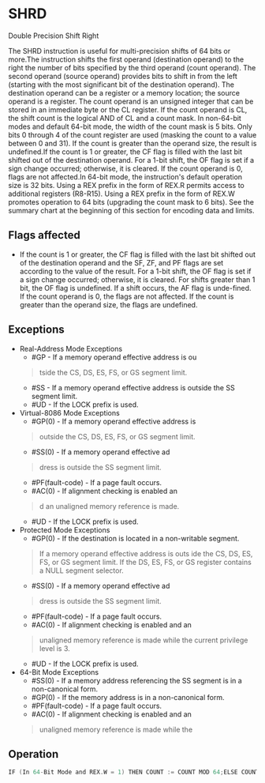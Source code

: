 # SHRD

Double Precision Shift Right

The SHRD instruction is useful for multi-precision shifts of 64 bits or more.The instruction shifts the first operand (destination operand) to the right the number of bits specified by the third operand (count operand).
The second operand (source operand) provides bits to shift in from the left (starting with the most significant bit of the destination operand).
The destination operand can be a register or a memory location; the source operand is a register.
The count operand is an unsigned integer that can be stored in an immediate byte or the CL register.
If the count operand is CL, the shift count is the logical AND of CL and a count mask.
In non-64-bit modes and default 64-bit mode, the width of the count mask is 5 bits.
Only bits 0 through 4 of the count register are used (masking the count to a value between 0 and 31).
If the count is greater than the operand size, the result is undefined.If the count is 1 or greater, the CF flag is filled with the last bit shifted out of the destination operand.
For a 1-bit shift, the OF flag is set if a sign change occurred; otherwise, it is cleared.
If the count operand is 0, flags are not affected.In 64-bit mode, the instruction's default operation size is 32 bits.
Using a REX prefix in the form of REX.R permits access to additional registers (R8-R15).
Using a REX prefix in the form of REX.W promotes operation to 64 bits (upgrading the count mask to 6 bits).
See the summary chart at the beginning of this section for encoding data and limits.

## Flags affected

- If the count is 1 or greater, the CF flag is filled with the last bit shifted out of the destination operand and the SF, ZF, and PF flags are set according to the value of the result. For a 1-bit shift, the OF flag is set if a sign change occurred; otherwise, it is cleared. For shifts greater than 1 bit, the OF flag is undefined. If a shift occurs, the AF flag is unde-fined. If the count operand is 0, the flags are not affected. If the count is greater than the operand size, the flags are undefined.

## Exceptions

- Real-Address Mode Exceptions
  - #GP - If a memory operand effective address is ou
  > tside the CS, DS, ES, FS, or GS segment limit.
  - #SS - If a memory operand effective address is outside the SS segment limit.
  - #UD - If the LOCK prefix is used.
- Virtual-8086 Mode Exceptions
  - #GP(0) - If a memory operand effective address is
  > outside the CS, DS, ES, FS, or GS segment limit.
  - #SS(0) - If a memory operand effective ad
  > dress is outside the SS segment limit.
  - #PF(fault-code) - If a page fault occurs.
  - #AC(0) - If alignment checking is enabled an
  > d an unaligned memory reference is made.
  - #UD - If the LOCK prefix is used.
- Protected Mode Exceptions
  - #GP(0) - If the destination is located in a non-writable segment.
  > If a memory operand effective address is outs
  > ide the CS, DS, ES, FS, or GS segment limit.
  > If the DS, ES, FS, or GS register contains a NULL segment selector.
  - #SS(0) - If a memory operand effective ad
  > dress is outside the SS segment limit.
  - #PF(fault-code) - If a page fault occurs.
  - #AC(0) - If alignment checking is enabled and an
  > unaligned memory reference is made while the 
  > current privilege level is 3.
  - #UD - If the LOCK prefix is used.
- 64-Bit Mode Exceptions
  - #SS(0) - If a memory address referencing the SS segment is in a non-canonical form.
  - #GP(0) - If the memory address is in a non-canonical form.
  - #PF(fault-code) - If a page fault occurs.
  - #AC(0) - If alignment checking is enabled and an
  > unaligned memory reference is made while the 

## Operation

```C
IF (In 64-Bit Mode and REX.W = 1) THEN COUNT := COUNT MOD 64;ELSE COUNT := COUNT MOD 32;FISIZE := OperandSize;  =0IF COUNTTHEN IF COUNT > SIZETHEN (* Bad parameters *)DEST is undefined;CF, OF, SF, ZF, AF, PF are undefined;ELSE (* Perform the shift *)CF := BIT[DEST, COUNT - 1]; (* Last bit shifted out on exit *)FOR i := 0 TO SIZE - 1 - COUNTDOBIT[DEST, i] := BIT[DEST, i + COUNT];OD;FOR i := SIZE - COUNT TO SIZE - 1DOBIT[DEST,i] := BIT[SRC, i + COUNT - SIZE];OD;FI;FI;
```
